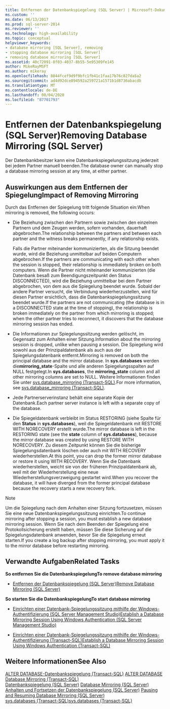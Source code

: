 ```yaml
---
title: Entfernen der Datenbankspiegelung (SQL Server) | Microsoft-Dokumentation
ms.custom: ''
ms.date: 06/13/2017
ms.prod: sql-server-2014
ms.reviewer: ''
ms.technology: high-availability
ms.topic: conceptual
helpviewer_keywords:
- database mirroring [SQL Server], removing
- stopping database mirroring [SQL Server]
- removing database mirroring [SQL Server]
ms.assetid: 40c72091-8f03-4037-8b55-5e95309fe145
author: MikeRayMSFT
ms.author: mikeray
ms.openlocfilehash: 8044fcef9d9f9bfc1fb41c1faa17b76c827da5a2
ms.sourcegitcommit: ad4d92dce894592a259721a1571b1d8736abacdb
ms.translationtype: MT
ms.contentlocale: de-DE
ms.lasthandoff: 08/04/2020
ms.locfileid: "87701793"
---
```

# <a name="removing-database-mirroring-sql-server"></a><span data-ttu-id="2647e-102">Entfernen der Datenbankspiegelung (SQL Server)</span><span class="sxs-lookup"><span data-stu-id="2647e-102">Removing Database Mirroring (SQL Server)</span></span>
  <span data-ttu-id="2647e-103">Der Datenbankbesitzer kann eine Datenbankspiegelungssitzung jederzeit bei jedem Partner manuell beenden.</span><span class="sxs-lookup"><span data-stu-id="2647e-103">The database owner can manually stop a database mirroring session at any time, at either partner.</span></span>  
  
## <a name="impact-of-removing-mirroring"></a><span data-ttu-id="2647e-104">Auswirkungen aus dem Entfernen der Spiegelung</span><span class="sxs-lookup"><span data-stu-id="2647e-104">Impact of Removing Mirroring</span></span>  
 <span data-ttu-id="2647e-105">Durch das Entfernen der Spiegelung tritt folgende Situation ein:</span><span class="sxs-lookup"><span data-stu-id="2647e-105">When mirroring is removed, the following occurs:</span></span>  
  
-   <span data-ttu-id="2647e-106">Die Beziehung zwischen den Partnern sowie zwischen den einzelnen Partnern und dem Zeugen werden, sofern vorhanden, dauerhaft abgebrochen.</span><span class="sxs-lookup"><span data-stu-id="2647e-106">The relationship between the partners and between each partner and the witness breaks permanently, if any relationship exists.</span></span>  
  
     <span data-ttu-id="2647e-107">Falls die Partner miteinander kommunizierten, als die Sitzung beendet wurde, wird die Beziehung unmittelbar auf beiden Computern abgebrochen.</span><span class="sxs-lookup"><span data-stu-id="2647e-107">If the partners are communicating with each other when the session is stopped, their relationship is immediately broken on both computers.</span></span> <span data-ttu-id="2647e-108">Wenn die Partner nicht miteinander kommunizierten (die Datenbank besaß zum Beendigungszeitpunkt den Status DISCONNECTED), wird die Beziehung unmittelbar bei dem Partner abgebrochen, von dem aus die Spiegelung beendet wurde. Sobald der andere Partner versucht, die Verbindung wiederherzustellen, wird für diesen Partner ersichtlich, dass die Datenbankspiegelungssitzung beendet wurde.</span><span class="sxs-lookup"><span data-stu-id="2647e-108">If the partners are not communicating (the database is in a DISCONNECTED state at the time of stopping), the relationship is broken immediately on the partner from which mirroring is stopped; when the other partner tries to reconnect, it discovers that the database mirroring session has ended.</span></span>  
  
-   <span data-ttu-id="2647e-109">Die Informationen zur Spiegelungssitzung werden gelöscht, im Gegensatz zum Anhalten einer Sitzung.</span><span class="sxs-lookup"><span data-stu-id="2647e-109">Information about the mirroring session is dropped, unlike when pausing a session.</span></span> <span data-ttu-id="2647e-110">Die Spiegelung wird sowohl aus der Prinzipaldatenbank als auch aus der Spiegelungsdatenbank entfernt.</span><span class="sxs-lookup"><span data-stu-id="2647e-110">Mirroring is removed on both the principal database and the mirror database.</span></span> <span data-ttu-id="2647e-111">In **sys.databases** werden die**mirroring_state**-Spalte und alle anderen Spiegelungsspalten auf NULL festgelegt.</span><span class="sxs-lookup"><span data-stu-id="2647e-111">In **sys.databases**, the **mirroring_state** column and all other mirroring columns are set to NULL.</span></span> <span data-ttu-id="2647e-112">Weitere Informationen finden Sie unter [sys.database_mirroring &#40;Transact-SQL&#41;](/sql/relational-databases/system-catalog-views/sys-database-mirroring-transact-sql).</span><span class="sxs-lookup"><span data-stu-id="2647e-112">For more information, see [sys.database_mirroring &#40;Transact-SQL&#41;](/sql/relational-databases/system-catalog-views/sys-database-mirroring-transact-sql).</span></span>  
  
-   <span data-ttu-id="2647e-113">Jede Partnerserverinstanz behält eine separate Kopie der Datenbank.</span><span class="sxs-lookup"><span data-stu-id="2647e-113">Each partner server instance is left with a separate copy of the database.</span></span>  
  
-   <span data-ttu-id="2647e-114">Die Spiegeldatenbank verbleibt im Status RESTORING (siehe Spalte für den **Status** in **sys.databases**), weil die Spiegeldatenbank mit RESTORE WITH NORECOVERY erstellt wurde.</span><span class="sxs-lookup"><span data-stu-id="2647e-114">The mirror database is left in the RESTORING state (see the **state** column of **sys.databases**), because the mirror database was created by using RESTORE WITH NORECOVERY.</span></span> <span data-ttu-id="2647e-115">Zu diesem Zeitpunkt können Sie die bisherige Spiegelungsdatenbank löschen oder auch mit WITH RECOVERY wiederherstellen.</span><span class="sxs-lookup"><span data-stu-id="2647e-115">At this point, you can drop the former mirror database or restore it using WITH RECOVERY.</span></span> <span data-ttu-id="2647e-116">Wenn Sie die Datenbank wiederherstellen, weicht sie von der früheren Prinzipaldatenbank ab, weil mit der Wiederherstellung eine neue Wiederherstellungsverzweigung gestartet wird.</span><span class="sxs-lookup"><span data-stu-id="2647e-116">When you recover the database, it will have diverged from the former principal database because the recovery starts a new recovery fork.</span></span>  
  
> [!NOTE]  
>  <span data-ttu-id="2647e-117">Um die Spiegelung nach dem Anhalten einer Sitzung fortzusetzen, müssen Sie eine neue Datenbankspiegelungssitzung einrichten.</span><span class="sxs-lookup"><span data-stu-id="2647e-117">To continue mirroring after stopping a session, you must establish a new database mirroring session.</span></span> <span data-ttu-id="2647e-118">Wenn Sie nach dem Beenden der Spiegelung eine Protokollsicherung erstellt haben, müssen Sie diese Sicherung auf die Spiegelungsdatenbank anwenden, bevor Sie die Spiegelung erneut starten.</span><span class="sxs-lookup"><span data-stu-id="2647e-118">If you create a log backup after stopping mirroring, you must apply it to the mirror database before restarting mirroring.</span></span>  
  
##  <a name="related-tasks"></a><a name="RelatedTasks"></a> <span data-ttu-id="2647e-119">Verwandte Aufgaben</span><span class="sxs-lookup"><span data-stu-id="2647e-119">Related Tasks</span></span>  
 <span data-ttu-id="2647e-120">**So entfernen Sie die Datenbankspiegelung**</span><span class="sxs-lookup"><span data-stu-id="2647e-120">**To remove database mirroring**</span></span>  
  
-   [<span data-ttu-id="2647e-121">Entfernen der Datenbankspiegelung &#40;SQL Server&#41;</span><span class="sxs-lookup"><span data-stu-id="2647e-121">Remove Database Mirroring &#40;SQL Server&#41;</span></span>](database-mirroring-sql-server.md)  
  
 <span data-ttu-id="2647e-122">**So starten Sie die Datenbankspiegelung**</span><span class="sxs-lookup"><span data-stu-id="2647e-122">**To start database mirroring**</span></span>  
  
-   [<span data-ttu-id="2647e-123">Einrichten einer Datenbank-Spiegelungssitzung mithilfe der Windows-Authentifizierung &#40;SQL Server Management Studio&#41;</span><span class="sxs-lookup"><span data-stu-id="2647e-123">Establish a Database Mirroring Session Using Windows Authentication &#40;SQL Server Management Studio&#41;</span></span>](establish-database-mirroring-session-windows-authentication.md)  
  
-   [<span data-ttu-id="2647e-124">Einrichten einer Datenbank-Spiegelungssitzung mithilfe der Windows-Authentifizierung &#40;Transact-SQL&#41;</span><span class="sxs-lookup"><span data-stu-id="2647e-124">Establish a Database Mirroring Session Using Windows Authentication &#40;Transact-SQL&#41;</span></span>](database-mirroring-establish-session-windows-authentication.md)  
  

  
## <a name="see-also"></a><span data-ttu-id="2647e-125">Weitere Informationen</span><span class="sxs-lookup"><span data-stu-id="2647e-125">See Also</span></span>  
 <span data-ttu-id="2647e-126">[ALTER DATABASE-Datenbankspiegelung &#40;Transact-SQL&#41;](/sql/t-sql/statements/alter-database-transact-sql-database-mirroring) </span><span class="sxs-lookup"><span data-stu-id="2647e-126">[ALTER DATABASE Database Mirroring &#40;Transact-SQL&#41;](/sql/t-sql/statements/alter-database-transact-sql-database-mirroring) </span></span>  
 <span data-ttu-id="2647e-127">[Datenbankspiegelung &#40;SQL Server&#41;](database-mirroring-sql-server.md) </span><span class="sxs-lookup"><span data-stu-id="2647e-127">[Database Mirroring &#40;SQL Server&#41;](database-mirroring-sql-server.md) </span></span>  
 <span data-ttu-id="2647e-128">[Anhalten und Fortsetzen der Datenbankspiegelung &#40;SQL Server&#41;](pausing-and-resuming-database-mirroring-sql-server.md) </span><span class="sxs-lookup"><span data-stu-id="2647e-128">[Pausing and Resuming Database Mirroring &#40;SQL Server&#41;](pausing-and-resuming-database-mirroring-sql-server.md) </span></span>  
 [<span data-ttu-id="2647e-129">sys.databases &#40;Transact-SQL&#41;</span><span class="sxs-lookup"><span data-stu-id="2647e-129">sys.databases &#40;Transact-SQL&#41;</span></span>](/sql/relational-databases/system-catalog-views/sys-databases-transact-sql)  
  
  
